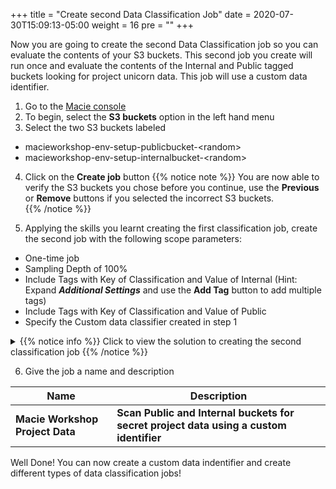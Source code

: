 +++
title = "Create second Data Classification Job"
date = 2020-07-30T15:09:13-05:00
weight = 16
pre = "<b></b>"
+++

Now you are going to create the second Data Classification job so you can evaluate the contents of your S3 buckets.  This second job you create will run once and evaluate the contents of the Internal and Public tagged buckets looking for project unicorn data.  This job will use a custom data identifier.

1. Go to the [Macie console](https://console.aws.amazon.com/macie/home)
2. To begin, select the **S3 buckets** option in the left hand menu
3. Select the two S3 buckets labeled 
- macieworkshop-env-setup-publicbucket-\<random\>
- macieworkshop-env-setup-internalbucket-\<random\>  
4. Click on the **Create job** button 
{{% notice note %}}
You are now able to verify the S3 buckets you chose before you continue, use the **Previous** or **Remove** buttons if you selected the incorrect S3 buckets.  
{{% /notice %}}

5. Applying the skills you learnt creating the first classification job, create the second job with the following scope parameters:
- One-time job
- Sampling Depth of 100%
- Include Tags with Key of Classification and Value of Internal (Hint: Expand ***Additional Settings*** and use the **Add Tag** button to add multiple tags)
- Include Tags with Key of Classification and Value of Public
- Specify the Custom data classifier created in step 1  

<details>
<summary>
{{% notice info %}}
Click to view the solution to creating the second classification job
{{% /notice %}}
</summary>  

![Solution to Job two](/images/macie-solution-job2.png)

</details>

6. Give the job a name and description  

Name | Description
-----|-----
**Macie Workshop Project Data**|**Scan Public and Internal buckets for secret project data using a custom identifier**  

Well Done! You can now create a custom data indentifier and create different types of data classification jobs!

